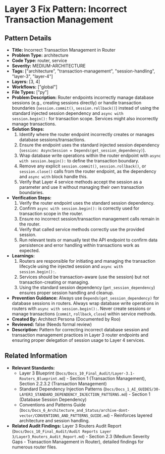 # Layer 3 Fix Pattern: Incorrect Transaction Management

## Pattern Details

*   **Title:** Incorrect Transaction Management in Router
*   **Problem Type:** architecture
*   **Code Type:** router, service
*   **Severity:** MEDIUM-ARCHITECTURE
*   **Tags:** ["architecture", "transaction-management", "session-handling", "layer-3", "layer-4"]
*   **Layers:** [3, 4]
*   **Workflows:** ["global"]
*   **File Types:** ["py"]
*   **Problem Description:** Router endpoints incorrectly manage database sessions (e.g., creating sessions directly) or handle transaction boundaries (`session.commit()`, `session.rollback()`) instead of using the standard injected session dependency and `async with session.begin():` for transaction scope. Services might also incorrectly manage transactions.
*   **Solution Steps:**
    1.  Identify where the router endpoint incorrectly creates or manages database sessions/transactions.
    2.  Ensure the endpoint uses the standard injected session dependency (`session: AsyncSession = Depends(get_session_dependency)`).
    3.  Wrap database write operations within the router endpoint with `async with session.begin():` to define the transaction boundary.
    4.  Remove any explicit `session.commit()`, `session.rollback()`, or `session.close()` calls from the router endpoint, as the dependency and `async with` block handle this.
    5.  Verify that Layer 4 service methods accept the session as a parameter and use it without managing their own transaction boundaries.
*   **Verification Steps:**
    1.  Verify the router endpoint uses the standard session dependency.
    2.  Confirm `async with session.begin():` is correctly used for transaction scope in the router.
    3.  Ensure no incorrect session/transaction management calls remain in the router.
    4.  Verify that called service methods correctly use the provided session.
    5.  Run relevant tests or manually test the API endpoint to confirm data persistence and error handling within transactions work as expected.
*   **Learnings:**
    1.  Routers are responsible for initiating and managing the transaction lifecycle using the injected session and `async with session.begin():`.
    2.  Services should be transaction-aware (use the session) but not transaction-creating or managing.
    3.  Using the standard session dependency (`get_session_dependency`) ensures proper session handling and cleanup.
*   **Prevention Guidance:** Always use `Depends(get_session_dependency)` for database sessions in routers. Always wrap database write operations in routers with `async with session.begin():`. Never create sessions or manage transactions (`commit`, `rollback`, `close`) within service methods.
*   **Created By:** Architect Persona (Documented by Roo)
*   **Reviewed:** false (Needs formal review)
*   **Description:** Pattern for correcting incorrect database session and transaction management practices in Layer 3 router endpoints and ensuring proper delegation of session usage to Layer 4 services.

## Related Information

*   **Relevant Standards:**
    *   Layer 3 Blueprint (`Docs/Docs_10_Final_Audit/Layer-3.1-Routers_Blueprint.md`) - Section 1 (Transaction Management), Section 2.2.3.2 (Transaction Management)
    *   Standard Dependency Injection Patterns (`Docs/Docs_1_AI_GUIDES/30-LAYER3_STANDARD_DEPENDENCY_INJECTION_PATTERNS.md`) - Section 1 (Database Session Dependency)
    *   Conventions and Patterns Guide (`Docs/Docs_6_Architecture_and_Status/archive-dont-vector/CONVENTIONS_AND_PATTERNS_GUIDE.md`) - Reinforces layered architecture and session handling.
*   **Related Audit Findings:** Layer 3 Routers Audit Report (`Docs/Docs_10_Final_Audit/Audit Reports Layer 3/Layer3_Routers_Audit_Report.md`) - Section 2.3 (Medium Severity Gaps - Transaction Management in Router), detailed findings for numerous router files.